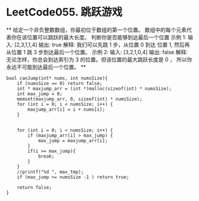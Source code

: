 # LeetCode055. 跳跃游戏
**
给定一个非负整数数组，你最初位于数组的第一个位置。
数组中的每个元素代表你在该位置可以跳跃的最大长度。
判断你是否能够到达最后一个位置
示例 1:
输入: [2,3,1,1,4]
输出: true
解释: 我们可以先跳 1 步，从位置 0 到达 位置 1, 然后再从位置 1 跳 3 步到达最后一个位置。
示例 2:
输入: [3,2,1,0,4]
输出: false
解释: 无论怎样，你总会到达索引为 3 的位置。但该位置的最大跳跃长度是 0 ， 所以你永远不可能到达最后一个位置。
**

```
bool canJump(int* nums, int numsSize){
    if (numsSize == 0) return false;
    int * maxjump_arr = (int *)malloc(sizeof(int) * numsSize);
    int max_jump = 0;
    memset(maxjump_arr, 0, sizeof(int) * numsSize);
    for (int i = 0; i < numsSize; i++) {
        maxjump_arr[i] = i + nums[i];
    }


    for (int i = 0; i < numsSize; i++) {
        if (maxjump_arr[i] > max_jump) {
            max_jump = maxjump_arr[i];
        }
        if(i >= max_jump){ 
            break;
        }
    }
    //printf("%d ", max_tmp);
    if (max_jump >= numsSize -1 ) return true;

    return false;
}
```